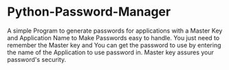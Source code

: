 # Python-Password-Manager
A simple Program to generate passwords for applications with a Master Key and Application Name to Make Passwords easy to handle. You just need to remember the Master key and You can get the password to use by entering the name of the Application to use password in. Master key assures your password's security.
